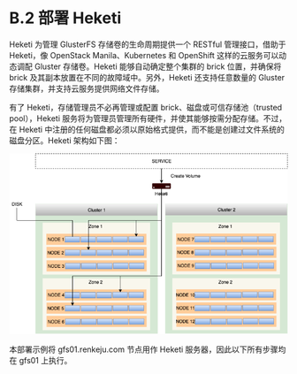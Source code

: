[1]: /images/deploy/heketi-arch.png

# B.2 部署 Heketi

Heketi 为管理 GlusterFS 存储卷的生命周期提供一个 RESTful 管理接口，借助于 Heketi，像 OpenStack Manila、Kubernetes 和 OpenShift 这样的云服务可以动态调配 Gluster 存储卷。Heketi 能够自动确定整个集群的 brick 位置，并确保将 brick 及其副本放置在不同的故障域中。另外，Heketi 还支持任意数量的 Gluster 存储集群，并支持云服务提供网络文件存储。

有了 Heketi，存储管理员不必再管理或配置 brick、磁盘或可信存储池（trusted pool），Heketi 服务将为管理员管理所有硬件，并使其能够按需分配存储。不过，在 Heketi 中注册的任何磁盘都必须以原始格式提供，而不能是创建过文件系统的磁盘分区。Heketi 架构如下图：

![Heketi 架构][1]

本部署示例将 gfs01.renkeju.com 节点用作 Heketi 服务器，因此以下所有步骤均在 gfs01 上执行。